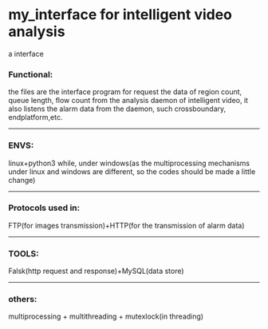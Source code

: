# my_interface for intelligent video analysis
a interface 

### Functional:
the files are the interface program for request the data of region count, queue length, flow count from the analysis daemon of intelligent video, it also listens the alarm data from the daemon, such crossboundary, endplatform,etc.

---
### ENVS:
linux+python3
while, under windows(as the multiprocessing mechanisms under linux and windows are different, so the codes should be made a little change)


----
### Protocols used in:
FTP(for images transmission)+HTTP(for the transmission of alarm data)

---
### TOOLS:
Falsk(http request and response)+MySQL(data store)

----
### others:
multiprocessing + multithreading + mutexlock(in threading)

